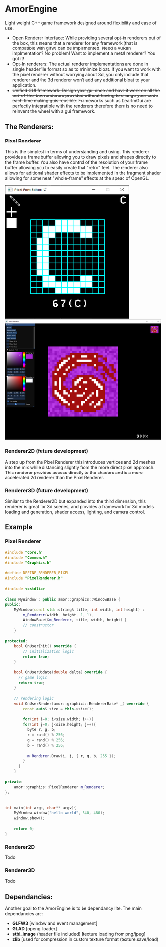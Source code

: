 # AmorEngine
Light weight C++ game framework designed around flexibility and ease of use.

* Open Renderer Interface: While providing several opt-in renderers out of the box, this means that a renderer for any framework (that is compatible with glfw) can be implemented. Need a vulkan implmentation? No problem! Want to implement a metal renderer? You got it!
* Opt-In renderers: The actual renderer implementations are done in single headerfile format so as to minimize bloat. If you want to work with the pixel renderer without worrying about 3d, you only include that renderer and the 3d renderer won't add any additional bloat to your application.
* ~~Unified GUI framework: Design your gui once and have it work on all the out-of-the-box renderers provided without having to change your code each time making guis reusible.~~ Frameworks such as DearImGui are perfectly integratible with the renderers therefore there is no need to reinvent the wheel with a gui framework.


## The Renderers:
### Pixel Renderer
This is the simplest in terms of understanding and using. This renderer provides a frame buffer allowing you to draw pixels and shapes directly to the frame buffer. You also have control of the resolution of your frame buffer allowing you to easily create that "retro" feel. The renderer also allows for aditional shader effects to be implemented in the fragment shader allowing for some neat "whole-frame" effects at the spead of OpenGL.

![PixelFontTool](https://github.com/Ctl-F/AmorEngine/blob/master/content/pixeltool.screenshot.png?raw=true)
![PixelImageEditor](https://github.com/Ctl-F/AmorEngine/blob/master/content/editor.screenshot.png?raw=true)
### Renderer2D (future development)
A step up from the Pixel Renderer this introduces vertices and 2d meshes into the mix while distancing slightly from the more direct pixel approach. This renderer provides access directly to the shaders and is a more accelerated 2d renderer than the Pixel Renderer.

### Renderer3D (future development)
Similar to the Renderer2D but expanded into the third dimension, this renderer is great for 3d scenes, and provides a framework for 3d models loading and generation, shader access, lighting, and camera control.


## Example
### Pixel Renderer
```cpp
#include "Core.h"
#include "Common.h"
#include "Graphics.h"

#define DEFINE_RENDERER_PIXEL
#include "PixelRenderer.h"

#include <cstdlib>

class MyWindow : public amor::graphics::WindowBase {
public:
    MyWindow(const std::string& title, int width, int height) : 
        m_Renderer(width, height, 1, 1), 
        WindowBase(&m_Renderer, title, width, height) {
        // constructor
    }

protected:
    bool OnUserInit() override {
        // initialization logic
        return true;
    }
  
    bool OnUserUpdate(double delta) override {
      // game logic
      return true;
    }
  
    // rendering logic
    void OnUserRender(amor::graphics::RendererBase* _) override {
        const auto& size = this->size();

        for(int i=0; i<size.width; i++){
        for(int j=0; j<size.height; j++){
          byte r, g, b;
          r = rand() % 256;
          g = rand() % 256;
          b = rand() % 256;

          m_Renderer.Draw(i, j, { r, g, b, 255 });
        }
      }
    }

private:
    amor::graphics::PixelRenderer m_Renderer;
};


int main(int argc, char** argv){
    MyWindow window("hello world", 640, 480);
    window.show();
    
    return 0;
}

```


### Renderer2D
Todo


### Renderer3D
Todo

## Dependancies:
Another goal to the AmorEngine is to be dependancy lite. The main dependancies are:
* **GLFW3**  [window and event management]
* **GLAD**   [opengl loader]
* **stbi_image** (header file included) [texture loading from png/jpeg]
* **zlib** [used for compression in custom texture format (texture.save/load)
